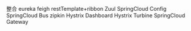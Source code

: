 整合 eureka
    feigh 
    restTemplate+ribbon
    Zuul
    SpringCloud Config
    SpringCloud Bus
    zipkin
    Hystrix Dashboard
    Hystrix Turbine
    SpringCloud Gateway